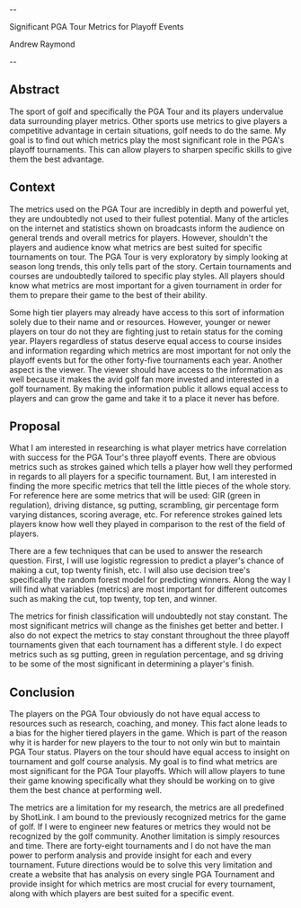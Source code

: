 --

Significant PGA Tour Metrics for Playoff Events

Andrew Raymond

--

## Abstract 

The sport of golf and specifically the PGA Tour and its players undervalue data surrounding player metrics. Other sports use metrics to give players a competitive advantage in certain situations, golf needs to do the same. My goal is to find out which metrics play the most significant role in the PGA's playoff tournaments. This can allow players to sharpen specific skills to give them the best advantage.

## Context 

The metrics used on the PGA Tour are incredibly in depth and powerful yet, they are undoubtedly not used to their fullest potential. Many of the articles on the internet and statistics shown on broadcasts inform the audience on general trends and overall metrics for players. However, shouldn't the players and audience know what metrics are best suited for specific tournaments on tour. The PGA Tour is very exploratory by simply looking at season long trends, this only tells part of the story. Certain tournaments and courses are undoubtedly tailored to specific play styles. All players should know what metrics are most important for a given tournament in order for them to prepare their game to the best of their ability.

Some high tier players may already have access to this sort of information solely due to their name and or resources. However, younger or newer players on tour do not they are fighting just to retain status for the coming year. Players regardless of status deserve equal access to course insides and information regarding which metrics are most important for not only the playoff events but for the other forty-five tournaments each year. Another aspect is the viewer. The viewer should have access to the information as well because it makes the avid golf fan more invested and interested in a golf tournament. By making the information public it allows equal access to players and can grow the game and take it to a place it never has before.

## Proposal 

What I am interested in researching is what player metrics have correlation with success for the PGA Tour's three playoff events. There are obvious metrics such as strokes gained which tells a player how well they performed in regards to all players for a specific tournament. But, I am interested in finding the more specific metrics that tell the little pieces of the whole story. For reference here are some metrics that will be used: GIR (green in regulation), driving distance, sg putting, scrambling, gir percentage form varying distances, scoring average, etc. For reference strokes gained lets players know how well they played in comparison to the rest of the field of players.

There are a few techniques that can be used to answer the research question. First, I will use logistic regression to predict a player's chance of making a cut, top twenty finish, etc. I will also use decision tree's specifically the random forest model for predicting winners. Along the way I will find what variables (metrics) are most important for different outcomes such as making the cut, top twenty, top ten, and winner.

The metrics for finish classification will undoubtedly not stay constant. The most significant metrics will change as the finishes get better and better. I also do not expect the metrics to stay constant throughout the three playoff tournaments given that each tournament has a different style. I do expect metrics such as sg putting, green in regulation percentage, and sg driving to be some of the most significant in determining a player's finish. 

## Conclusion 

The players on the PGA Tour obviously do not have equal access to resources such as research, coaching, and money. This fact alone leads to a bias for the higher tiered players in the game. Which is part of the reason why it is harder for new players to the tour to not only win but to maintain PGA Tour status. Players on the tour should have equal access to insight on tournament and golf course analysis. My goal is to find what metrics are most significant for the PGA Tour playoffs. Which will allow players to tune their game knowing specifically what they should be working on to give them the best chance at performing well. 

The metrics are a limitation for my research, the metrics are all predefined by ShotLink. I am bound to the previously recognized metrics for the game of golf. If I were to engineer new features or metrics they would not be recognized by the golf community. Another limitation is simply resources and time. There are forty-eight tournaments and I do not have the man power to perform analysis and provide insight for each and every tournament. Future directions would be to solve this very limitation and create a website that has analysis on every single PGA Tournament and provide insight for which metrics are most crucial for every tournament, along with which players are best suited for a specific event.




  
